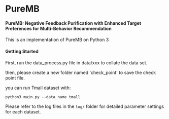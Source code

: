 # PureMB

#### PureMB: Negative Feedback Purification with Enhanced Target Preferences for Multi-Behavior Recommendation

This is an implementation of PureMB on Python 3



#### Getting Started

First, run the data_process.py file in data/xxx to collate the data set.

then, please create a new folder named 'check_point' to save the check point file.

you can run Tmall dataset with:

`python3 main.py --data_name tmall`

Please refer to the log files in the `log/` folder for detailed parameter settings for each dataset.

